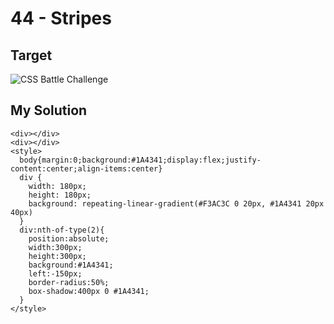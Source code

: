 # 44 - Stripes

## Target

![CSS Battle Challenge](https://cssbattle.dev/targets/44.png)

## My Solution

```
<div></div>
<div></div>
<style>
  body{margin:0;background:#1A4341;display:flex;justify-content:center;align-items:center}
  div {
    width: 180px;
    height: 180px;
    background: repeating-linear-gradient(#F3AC3C 0 20px, #1A4341 20px 40px)
  }
  div:nth-of-type(2){
    position:absolute;
    width:300px;
    height:300px;
    background:#1A4341;
    left:-150px;
    border-radius:50%;
    box-shadow:400px 0 #1A4341;
  }
</style>
```
